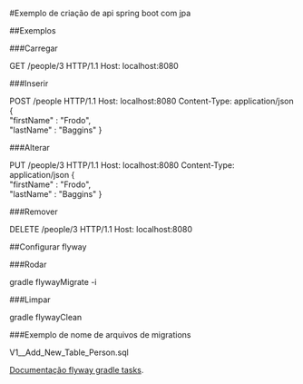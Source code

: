 
#Exemplo de criação de api spring boot com jpa

##Exemplos

###Carregar

GET /people/3 HTTP/1.1
Host: localhost:8080

###Inserir

POST /people HTTP/1.1
Host: localhost:8080
Content-Type: application/json
{  
    "firstName" : "Frodo",  
    "lastName" : "Baggins" 
}

###Alterar

PUT /people/3 HTTP/1.1
Host: localhost:8080
Content-Type: application/json
{  
    "firstName" : "Frodo",  
    "lastName" : "Baggins" 
}

###Remover

DELETE /people/3 HTTP/1.1
Host: localhost:8080


##Configurar flyway

###Rodar

gradle flywayMigrate -i

###Limpar

gradle flywayClean

###Exemplo de nome de arquivos de migrations

V1__Add_New_Table_Person.sql



[Documentação flyway gradle tasks](https://flywaydb.org/documentation/gradle).

